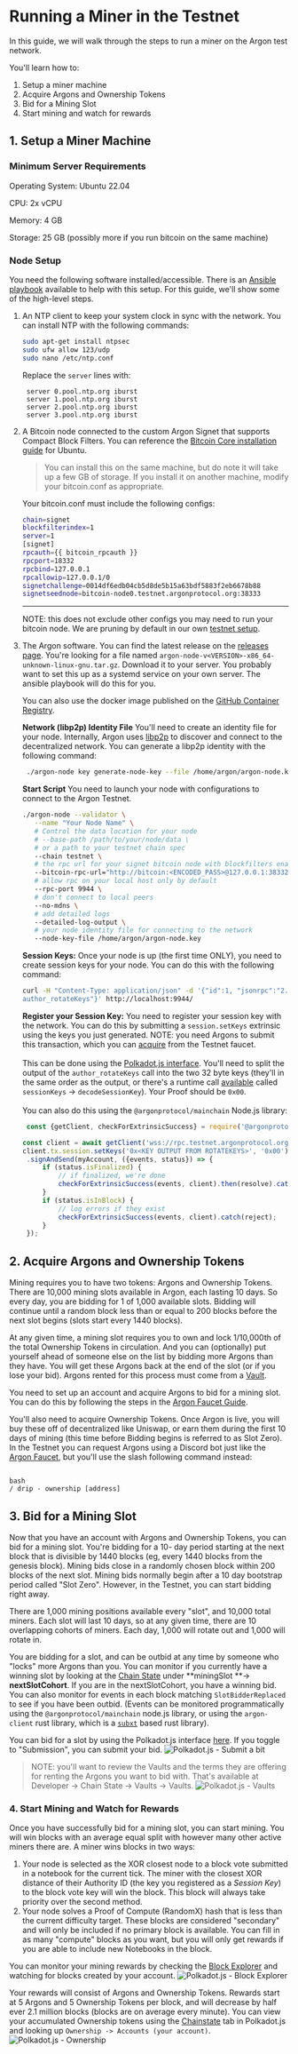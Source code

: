 # Running a Miner in the Testnet

In this guide, we will walk through the steps to run a miner on the Argon test network.

You'll learn how to:

1. Setup a miner machine
2. Acquire Argons and Ownership Tokens
3. Bid for a Mining Slot
4. Start mining and watch for rewards

## 1. Setup a Miner Machine

### Minimum Server Requirements

Operating System: Ubuntu 22.04

CPU: 2x vCPU

Memory: 4 GB

Storage: 25 GB (possibly more if you run bitcoin on the same machine)

### Node Setup

You need the following software installed/accessible. There is
an [Ansible playbook](https://github.com/argonprotocol/argon-ansible) available to help with this setup. For this guide,
we'll show some of the high-level steps.

1. An NTP client to keep your system clock in sync with the network. You can install NTP with the following commands:
   ```bash
   sudo apt-get install ntpsec
   sudo ufw allow 123/udp
   sudo nano /etc/ntp.conf
   ```
   Replace the `server` lines with:
   ```
    server 0.pool.ntp.org iburst
    server 1.pool.ntp.org iburst
    server 2.pool.ntp.org iburst
    server 3.pool.ntp.org iburst
    ```
2. A Bitcoin node connected to the custom Argon Signet that supports Compact Block Filters. You can reference
   the [Bitcoin Core installation guide](https://bitcoin.org/en/full-node#linux-instructions) for Ubuntu.

   > You can install this on the same machine, but do note it will take up a few GB of storage. If you install it on
   another machine, modify your bitcoin.conf as appropriate.

   Your bitcoin.conf must include the following configs:
     ```bash
     chain=signet
     blockfilterindex=1
     server=1
     [signet]
     rpcauth={{ bitcoin_rpcauth }}
     rpcport=18332
     rpcbind=127.0.0.1
     rpcallowip=127.0.0.1/0
     signetchallenge=0014df6edb04cb5d8de5b15a63bdf5883f2eb6678b88
     signetseednode=bitcoin-node0.testnet.argonprotocol.org:38333
     ```
     ---
   NOTE: this does not exclude other configs you may need to run your bitcoin node. We are pruning by default in our own
   [testnet setup](https://github.com/argonprotocol/argon-ansible/tree/main/roles/bitcoin/templates/bitcoin.conf.j2).
3. The Argon software. You can find the latest release on the [releases page](
   https://github.com/argonprotocol/mainchain/releases/latest). You're looking for a file
   named `argon-node-v<VERSION>-x86_64-unknown-linux-gnu.tar.gz`. Download it to your server. You probably want to
   set
   this up as a systemd service on your own server. The ansible playbook will do this for you.

   You can also use the docker image published on
   the [GitHub Container Registry](https://github.com/argonprotocol/mainchain/pkgs/container/argon-miner).

   **Network (libp2p) Identity File**
   You'll need to create an identity file for your node. Internally, Argon uses [libp2p](https://libp2p.io) to
   discover and
   connect to the decentralized network. You can generate a libp2p identity with the following command:
      ```bash
       ./argon-node key generate-node-key --file /home/argon/argon-node.key
     ```

   **Start Script**
   You need to launch your node with configurations to connect to the Argon Testnet.
   ```bash
   ./argon-node --validator \
      --name "Your Node Name" \
      # Control the data location for your node
      # --base-path /path/to/your/node/data \
      # or a path to your testnet chain spec
      --chain testnet \
      # the rpc url for your signet bitcoin node with blockfilters enabled
      --bitcoin-rpc-url="http://bitcoin:<ENCODED_PASS>@127.0.0.1:38332" \
      # allow rpc on your local host only by default
      --rpc-port 9944 \
      # don't connect to local peers
      --no-mdns \
      # add detailed logs
      --detailed-log-output \
      # your node identity file for connecting to the network
      --node-key-file /home/argon/argon-node.key
   ```
   **Session Keys:**
   Once your node is up (the first time ONLY), you need to create session keys for your node. You can do this
   with
   the following command:
   ```bash
   curl -H "Content-Type: application/json" -d '{"id":1, "jsonrpc":"2.0", "method": "
   author_rotateKeys"}' http://localhost:9944/
      ```
   **Register your Session Key:**
   You need to register your session key with the network. You can do this by submitting a `session.setKeys`
   extrinsic using the keys you just generated. NOTE: you need Argons to submit this transaction, which you
   can [acquire](#2-acquire-argons-and-ownership-tokens) from the Testnet faucet.
   <br/><br/>
   This can be done using
   the [Polkadot.js interface](https://polkadot.js.org/apps/?rpc=wss%3A%2F%2Frpc.testnet.argonprotocol.org#/extrinsics/decode/0x11001e69c7672dfb67dc19abfce302caf4c60cc5cb21f39538f749efdc6a28feaba695d5d04b29524e535278e511ac0ec98e4bb76b08a9a6874c5c481f338d727e600400).
   You'll need to split the output of the `author_rotateKeys` call into the two 32 byte keys (they'll in the same order
   as the output, or there's a runtime
   call [available](https://polkadot.js.org/apps/?rpc=wss://rpc.testnet.argonprotocol.org#/runtime)
   called `sessionKeys` -> `decodeSessionKey`). Your Proof should
   be `0x00`.
   <br/><br/>
   You can also do this using the `@argonprotocol/mainchain` Node.js library:

   ```javascript
    const {getClient, checkForExtrinsicSuccess} = require('@argonprotocol/mainchain');

   const client = await getClient('wss://rpc.testnet.argonprotocol.org');
   client.tx.session.setKeys('0x<KEY OUTPUT FROM ROTATEKEYS>', '0x00')
    .signAndSend(myAccount, ({events, status}) => {
        if (status.isFinalized) {
            // if finalized, we're done
            checkForExtrinsicSuccess(events, client).then(resolve).catch(reject);
        }
        if (status.isInBlock) {
            // log errors if they exist
            checkForExtrinsicSuccess(events, client).catch(reject);
        }
    });
   ```

## 2. Acquire Argons and Ownership Tokens

Mining requires you to have two tokens: Argons and Ownership Tokens. There are 10,000 mining slots available in Argon,
each lasting 10 days. So every day, you are bidding for 1 of 1,000 available slots. Bidding will continue until a random
block less than or equal to 200 blocks before the next slot begins (slots start every 1440 blocks).

At any given time, a mining slot requires you to own and lock 1/10,000th of the total Ownership Tokens in circulation.
And you can (optionally) put yourself ahead of someone else on the list by bidding more Argons than they have. You will
get these Argons back at the end of the slot (or if you lose your bid). Argons rented for this process must come from
a [Vault](./running-a-vault#mining-bonds).

You need to set up an account and acquire Argons to bid for a mining slot. You can do this by
following the steps in the [Argon Faucet Guide](./account-setup.md).

You'll also need to acquire Ownership Tokens. Once Argon is live, you will buy these off of decentralized like Uniswap,
or earn them during the first 10 days of mining (this time before Bidding begins is referred to as Slot Zero). In the
Testnet you can request Argons using a Discord bot just like
the [Argon Faucet](./account-setup.md#requesting-testnet-funds), but you'll use the slash following command instead:

```

bash
/ drip - ownership [address]

```

## 3. Bid for a Mining Slot

Now that you have an account with Argons and Ownership Tokens, you can bid for a mining slot. You're bidding for a 10-
day period starting at the next block that is divisible by 1440 blocks (eg, every 1440 blocks from the genesis block).
Mining bids close in a randomly chosen block within 200 blocks of the next slot. Mining bids normally begin after a 10
day bootstrap period called "Slot Zero". However, in the Testnet, you can start bidding right away.

There are 1,000 mining positions available every "slot", and 10,000 total miners. Each slot will last 10 days, so at any
given time, there are 10 overlapping cohorts of miners. Each day, 1,000 will rotate out and 1,000 will rotate in.

You are bidding for a slot, and can be outbid at any time by someone who "locks" more Argons than you. You can monitor
if you currently have a winning slot by looking at
the [Chain State](https://polkadot.js.org/apps/?rpc=wss://rpc.testnet.argonprotocol.org#/chainstate) under **miningSlot
**-> **nextSlotCohort**. If you are in the nextSlotCohort, you have a winning bid. You can also monitor for events in
each block matching `SlotBidderReplaced` to see if you have been outbid. (Events can be monitored programmatically using
the `@argonprotocol/mainchain` node.js library, or using the `argon-client` rust library, which is
a [`subxt`](https://github.com/paritytech/subxt) based rust library).

You can bid for a slot by using the Polkadot.js
interface [here](https://polkadot.js.org/apps/?rpc=wss%3A%2F%2Frpc.testnet.argonprotocol.org#/extrinsics/decode/0x050001010000006400000000000000000000000000000000).
If you toggle to "Submission", you can submit your bid.
![Polkadot.js - Submit a bit](images/pjs-miningbid.png)

> NOTE: you'll want to review the Vaults and the terms they are offering for renting the Argons you want to bid with.
> That's available at Developer -> Chain State -> Vaults -> Vaults.
> ![Polkadot.js - Vaults](images/pjs-vaults.png)

### 4. Start Mining and Watch for Rewards

Once you have successfully bid for a mining slot, you can start mining. You will win blocks with an average equal split
with however many other active miners there are. A miner wins blocks in two ways:

1. Your node is selected as the XOR closest node to a block vote submitted in a notebook for the current tick. The miner
   with the closest XOR distance of their Authority ID (the key you registered as a *Session Key*) to the block vote key
   will win the block. This block will always take priority over the second method.
2. Your node solves a Proof of Compute (RandomX) hash that is less than the current difficulty target. These blocks are
   considered "secondary" and will only be included if no primary block is available. You can fill in as many "compute"
   blocks as you want, but you will only get rewards if you are able to include new Notebooks in the block.

You can monitor your mining rewards by checking
the [Block Explorer](https://polkadot.js.org/apps/?rpc=wss://rpc.testnet.argonprotocol.org#/explorer) and watching for
blocks created by your account.
![Polkadot.js - Block Explorer](images/pjs-blockexplorer.png)

Your rewards will consist of Argons and Ownership Tokens. Rewards start at 5 Argons and 5 Ownership Tokens per block,
and will decrease by half ever 2.1 million blocks (blocks are on average every minute). You can view your accumulated
Ownership tokens using
the [Chainstate](https://polkadot.js.org/apps/?rpc=wss://rpc.testnet.argonprotocol.org#/chainstate) tab in Polkadot.js
and looking up `Ownership -> Accounts (your account)`.
![Polkadot.js - Ownership](images/pjs-ownership.png)
